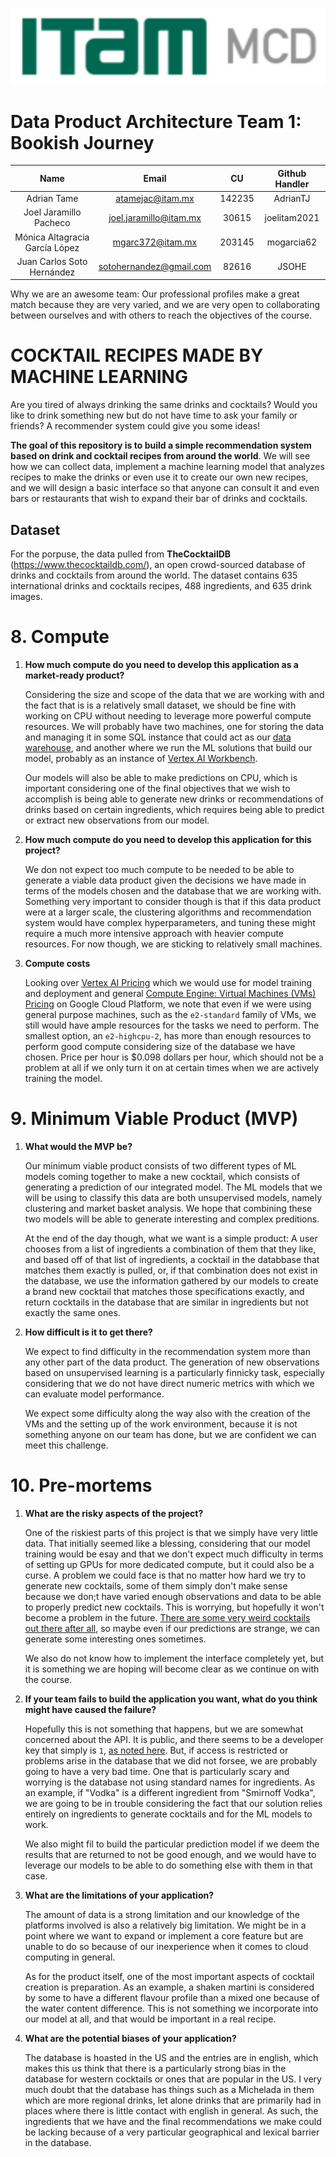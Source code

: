 <p align="center">

  <img src="./Imagen1.jpeg">
</p>


# Data Product Architecture Team 1: Bookish Journey

| Name                           | Email                   | CU     | Github Handler |
|:------------------------------:|:-----------------------:|:------:|:--------------:|
| Adrian Tame                    | atamejac@itam.mx        | 142235 | AdrianTJ       |
| Joel Jaramillo Pacheco         | joel.jaramillo@itam.mx  | 30615  | joelitam2021   |
| Mónica Altagracia García López | mgarc372@itam.mx        | 203145 | mogarcia62     |
| Juan Carlos Soto Hernández     | sotohernandez@gmail.com | 82616  | JSOHE          |

Why we are an awesome team: Our professional profiles make a great match because they are very varied, and we are very open to collaborating between ourselves and with others to reach the objectives of the course. 



# COCKTAIL RECIPES MADE BY MACHINE LEARNING

Are you tired of always drinking the same drinks and cocktails? Would you like to drink something new but do not have time to ask your family or friends? A recommender system could give you some ideas!

**The goal of this repository is to build a simple recommendation system based on drink and cocktail recipes from around the world**. We will see how we can collect data, implement a machine learning model that analyzes recipes to make the drinks or even use it to create our own new recipes, and we will design a basic interface so that anyone can consult it and even bars or restaurants that wish to expand their bar of drinks and cocktails.


## Dataset

For the porpuse, the data pulled from **TheCocktailDB** (https://www.thecocktaildb.com/), an open crowd-sourced database of drinks and cocktails from around the world.
The dataset contains 635 international drinks and cocktails recipes, 488 ingredients, and 635 drink images.


# 8. Compute

1. **How much compute do you need to develop this application as a market-ready
   product?**
   
   Considering the size and scope of the data that we are working with and the fact that is is a relatively small dataset, we should be fine with working on CPU without needing to leverage more powerful compute resources. We will probably have two machines, one for storing the data and managing it in some SQL instance that could act as our [data warehouse](https://www.oracle.com/database/what-is-a-data-warehouse/#:~:text=A%20data%20warehouse%20is%20a,large%20amounts%20of%20historical%20data.), and another where we run the ML solutions that build our model, probably as an instance of [Vertex AI Workbench](https://cloud.google.com/vertex-ai/docs/workbench). 
   
   Our models will also be able to make predictions on CPU, which is important considering one of the final objectives that we wish to accomplish is being able to generate new drinks or recommendations of drinks based on certain ingredients, which requires being able to predict or extract new observations from our model. 

2. **How much compute do you need to develop this application for this project?**
   
   We don not expect too much compute to be needed to be able to generate a viable data product given the decisions we have made in terms of the models chosen and the database that we are working with. Something very important to consider though is that if this data product were at a larger scale, the clustering algorithms and recommendation system would have complex hyperparameters, and tuning these might require a much more intensive approach with heavier compute resources. For now though, we are sticking to relatively small machines. 

3. **Compute costs**
   
   Looking over [Vertex AI Pricing](https://cloud.google.com/vertex-ai/pricing#tabular-data) which we would use for model training and deployment and general [Compute Engine: Virtual Machines (VMs) Pricing](https://cloud.google.com/compute/all-pricing) on Google Cloud Platform, we note that even if we were using general purpose machines, such as the `e2-standard` family of VMs, we still would have ample resources for the tasks we need to perform. The smallest option, an `e2-highcpu-2`, has more than enough resources to perform good compute considering size of the database we have chosen. Price per hour is \$0.098 dollars per hour, which should not be a problem at all if we only turn it on at certain times when we are actively training the model. 

# 9. Minimum Viable Product (MVP)

1. **What would the MVP be?**
   
   Our minimum viable product consists of two different types of ML models coming together to make a new cocktail, which consists of generating a prediction of our integrated model. The ML models that we will be using to classify this data are both unsupervised models, namely clustering and market basket analysis. We hope that combining these two models will be able to generate interesting and complex preditions.
   
   At the end of the day though, what we want is a simple product: A user chooses from a list of ingredients a combination of them that they like, and based off of that list of ingredients, a cocktail in the databbase that matches them exactly is pulled, or, if that combination does not exist in the database, we use the information gathered by our models to create a brand new cocktail that matches those specifications exactly, and return cocktails in the database that are similar in ingredients but not exactly the same ones.

2. **How difficult is it to get there?**
   
   We expect to find difficulty in the recommendation system more than any other part of the data product. The generation of new observations based on unsupervised learning is a particularly finnicky task, especially considering that we do not have direct numeric metrics with which we can evaluate model performance. 
   
   We expect some difficulty along the way also with the creation of the VMs and the setting up of the work environment, because it is not something anyone on our team has done, but we are confident we can meet this challenge. 

# 10. Pre-mortems

1. **What are the risky aspects of the project?**
   
   One of the riskiest parts of this project is that we simply have very little data. That initially seemed like a blessing, considering that our model training would be esay and that we don't expect much difficulty in terms of setting up GPUs for more dedicated compute, but it could also be a curse. A problem we could face is that no matter how hard we try to generate new cocktails, some of them simply don't make sense because we don;t have varied enough observations and data to be able to properly predict new cocktails. This is worrying, but hopefully it won't become a problem in the future. [There are some very weird cocktails out there after all](https://www.forbes.com/sites/karlaalindahao/2020/11/12/16-unusual-cocktail-recipes-for-adventurous-drinkers/?sh=54c1ae0342b8), so maybe even if our predictions are strange, we can generate some interesting ones sometimes. 
   
   We also do not know how to implement the interface completely yet, but it is something we are hoping will become clear as we continue on with the course. 

2. **If your team fails to build the application you want, what do you think might have caused the failure?**
   
   Hopefully this is not something that happens, but we are somewhat concerned about the API. It is public, and there seems to be a developer key that simply is `1`, [as noted here](https://www.thecocktaildb.com/api.php). But, if access is restricted or problems arise in the database that we did not forsee, we are probably going to have a very bad time. One that is particularly scary and worrying is the database not using standard names for ingredients. As an example, if "Vodka" is a different ingredient from "Smirnoff Vodka", we are going to be in trouble considering the fact that our solution relies entirely on ingredients to generate cocktails and for the ML models to work. 
   
   We also might fil to build the particular prediction model if we deem the results that are returned to not be good enough, and we would have to leverage our models to be able to do something else with them in that case. 

3. **What are the limitations of your application?**
   
   The amount of data is a strong limitation and our knowledge of the platforms involved is also a relatively big limitation. We might be in a point where we want to expand or implement a core feature but are unable to do so because of our inexperience when it comes to cloud computing in general. 
   
   As for the product itself, one of the most important aspects of cocktail creation is preparation. As an example, a shaken martini is considered by some to have a different flavour profile than a mixed one because of the water content difference. This is not something we incorporate into our model at all, and that would be important in a real recipe. 

4. **What are the potential biases of your application?**
   
   The database is hoasted in the US and the entries are in english, which makes this us think that there is a particularly strong bias in the database for western cocktails or ones that are popular in the US. I very much doubt that the database has things such as a Michelada in them which are more regional drinks, let alone drinks that are primarily had in places where there is little contact with english in general. As such, the ingredients that we have and the final recommendations we make could be lacking because of a very particular geographical and lexical barrier in the database. 
